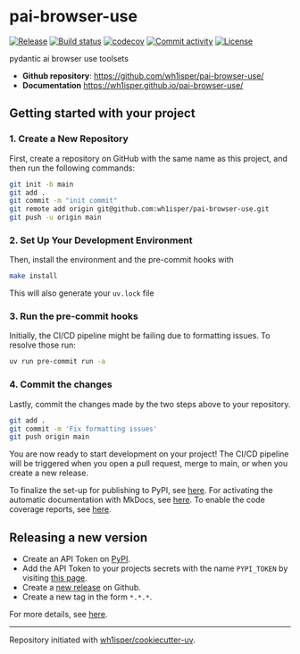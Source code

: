 # pai-browser-use

[![Release](https://img.shields.io/github/v/release/wh1isper/pai-browser-use)](https://img.shields.io/github/v/release/wh1isper/pai-browser-use)
[![Build status](https://img.shields.io/github/actions/workflow/status/wh1isper/pai-browser-use/main.yml?branch=main)](https://github.com/wh1isper/pai-browser-use/actions/workflows/main.yml?query=branch%3Amain)
[![codecov](https://codecov.io/gh/wh1isper/pai-browser-use/branch/main/graph/badge.svg)](https://codecov.io/gh/wh1isper/pai-browser-use)
[![Commit activity](https://img.shields.io/github/commit-activity/m/wh1isper/pai-browser-use)](https://img.shields.io/github/commit-activity/m/wh1isper/pai-browser-use)
[![License](https://img.shields.io/github/license/wh1isper/pai-browser-use)](https://img.shields.io/github/license/wh1isper/pai-browser-use)

pydantic ai browser use toolsets

- **Github repository**: <https://github.com/wh1isper/pai-browser-use/>
- **Documentation** <https://wh1isper.github.io/pai-browser-use/>

## Getting started with your project

### 1. Create a New Repository

First, create a repository on GitHub with the same name as this project, and then run the following commands:

```bash
git init -b main
git add .
git commit -m "init commit"
git remote add origin git@github.com:wh1isper/pai-browser-use.git
git push -u origin main
```

### 2. Set Up Your Development Environment

Then, install the environment and the pre-commit hooks with

```bash
make install
```

This will also generate your `uv.lock` file

### 3. Run the pre-commit hooks

Initially, the CI/CD pipeline might be failing due to formatting issues. To resolve those run:

```bash
uv run pre-commit run -a
```

### 4. Commit the changes

Lastly, commit the changes made by the two steps above to your repository.

```bash
git add .
git commit -m 'Fix formatting issues'
git push origin main
```

You are now ready to start development on your project!
The CI/CD pipeline will be triggered when you open a pull request, merge to main, or when you create a new release.

To finalize the set-up for publishing to PyPI, see [here](https://fpgmaas.github.io/cookiecutter-uv/features/publishing/#set-up-for-pypi).
For activating the automatic documentation with MkDocs, see [here](https://fpgmaas.github.io/cookiecutter-uv/features/mkdocs/#enabling-the-documentation-on-github).
To enable the code coverage reports, see [here](https://fpgmaas.github.io/cookiecutter-uv/features/codecov/).

## Releasing a new version

- Create an API Token on [PyPI](https://pypi.org/).
- Add the API Token to your projects secrets with the name `PYPI_TOKEN` by visiting [this page](https://github.com/wh1isper/pai-browser-use/settings/secrets/actions/new).
- Create a [new release](https://github.com/wh1isper/pai-browser-use/releases/new) on Github.
- Create a new tag in the form `*.*.*`.

For more details, see [here](https://fpgmaas.github.io/cookiecutter-uv/features/cicd/#how-to-trigger-a-release).

______________________________________________________________________

Repository initiated with [wh1isper/cookiecutter-uv](https://github.com/wh1isper/cookiecutter-uv).
